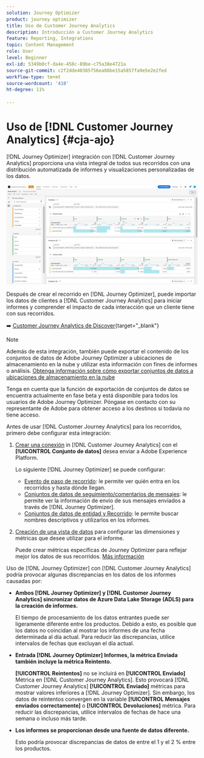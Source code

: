 ```yaml
---
solution: Journey Optimizer
product: journey optimizer
title: Uso de Customer Journey Analytics
description: Introducción a Customer Journey Analytics
feature: Reporting, Integrations
topic: Content Management
role: User
level: Beginner
exl-id: 5349b0cf-da4e-458c-89be-c75a38e4721a
source-git-commit: c2f2dde40385f56ea86be15a5857fa9e5e2e2fed
workflow-type: tm+mt
source-wordcount: '410'
ht-degree: 11%

---
```


# Uso de [!DNL Customer Journey Analytics] {#cja-ajo}


[!DNL Journey Optimizer] integración con [!DNL Customer Journey Analytics] proporciona una vista integral de todos sus recorridos con una distribución automatizada de informes y visualizaciones personalizadas de los datos.

![](assets/cja.png)

Después de crear el recorrido en [!DNL Journey Optimizer], puede importar los datos de clientes a [!DNL Customer Journey Analytics] para iniciar informes y comprender el impacto de cada interacción que un cliente tiene con sus recorridos.

➡️ [Customer Journey Analytics de Discover](https://docs.adobe.com/content/help/es-ES/experience-cloud/user-guides/home.translate.html){target="_blank"}

>[!NOTE]
>
>Además de esta integración, también puede exportar el contenido de los conjuntos de datos de Adobe Journey Optimizer a ubicaciones de almacenamiento en la nube y utilizar esta información con fines de informes o análisis. [Obtenga información sobre cómo exportar conjuntos de datos a ubicaciones de almacenamiento en la nube](../data/export-datasets.md)
>
>Tenga en cuenta que la función de exportación de conjuntos de datos se encuentra actualmente en fase beta y está disponible para todos los usuarios de Adobe Journey Optimizer. Póngase en contacto con su representante de Adobe para obtener acceso a los destinos si todavía no tiene acceso.

Antes de usar [!DNL Customer Journey Analytics] para los recorridos, primero debe configurar esta integración:

1. [Crear una conexión](https://experienceleague.adobe.com/docs/analytics-platform/using/cja-connections/create-connection.html?lang=es) in [!DNL Customer Journey Analytics] con el **[!UICONTROL Conjunto de datos]** desea enviar a Adobe Experience Platform.

   Lo siguiente [!DNL Journey Optimizer] se puede configurar:
   * [Evento de paso de recorrido](../data/datasets-query-examples.md#journey-step-event): le permite ver quién entra en los recorridos y hasta dónde llegan.
   * [Conjuntos de datos de seguimiento/comentarios de mensajes](../data/datasets-query-examples.md#message-feedback-event-dataset): le permite ver la información de envío de sus mensajes enviados a través de [!DNL Journey Optimizer].
   * [Conjuntos de datos de entidad y Recorrido](../data/datasets-query-examples.md#entity-dataset): le permite buscar nombres descriptivos y utilizarlos en los informes.

1. [Creación de una vista de datos](https://experienceleague.adobe.com/docs/analytics-platform/using/cja-dataviews/create-dataview.html?lang=es) para configurar las dimensiones y métricas que desee utilizar para el informe.

   Puede crear métricas específicas de Journey Optimizer para reflejar mejor los datos de sus recorridos. [Más información](https://experienceleague.adobe.com/docs/analytics-platform/using/integrations/ajo.html#configure-the-data-view-to-accommodate-journey-optimizer-dimensions-and-metrics)

Uso de [!DNL Journey Optimizer] con [!DNL Customer Journey Analytics] podría provocar algunas discrepancias en los datos de los informes causadas por:

* **Ambos [!DNL Journey Optimizer] y [!DNL Customer Journey Analytics] sincronizar datos de Azure Data Lake Storage (ADLS) para la creación de informes.**

  El tiempo de procesamiento de los datos entrantes puede ser ligeramente diferente entre los productos. Debido a esto, es posible que los datos no coincidan al mostrar los informes de una fecha determinada al día actual. Para reducir las discrepancias, utilice intervalos de fechas que excluyan el día actual.

* **Entrada [!DNL Journey Optimizer] Informes, la métrica Enviada también incluye la métrica Reintento.**

  **[!UICONTROL Reintentos]** no se incluirá en **[!UICONTROL Enviado]** Métrica en [!DNL Customer Journey Analytics]. Esto provocará [!DNL Customer Journey Analytics] **[!UICONTROL Enviado]** métricas para mostrar valores inferiores a [!DNL Journey Optimizer]. Sin embargo, los datos de reintentos convergen en la variable **[!UICONTROL Mensajes enviados correctamente]** o **[!UICONTROL Devoluciones]** métrica.
Para reducir las discrepancias, utilice intervalos de fechas de hace una semana o incluso más tarde.

* **Los informes se proporcionan desde una fuente de datos diferente.**

  Esto podría provocar discrepancias de datos de entre el 1 y el 2 % entre los productos.
